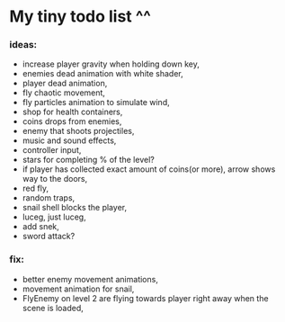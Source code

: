  # My tiny todo list ^^
 ### ideas:
 - increase player gravity when holding down key,
 - enemies dead animation with white shader,
 - player dead animation,
 - fly chaotic movement,
 - fly particles animation to simulate wind,
 - shop for health containers,
 - coins drops from enemies,
 - enemy that shoots projectiles,
 - music and sound effects,
 - controller input,
 - stars for completing % of the level?
 - if player has collected exact amount of coins(or more), arrow shows way to the doors,
 - red fly,
 - random traps,
 - snail shell blocks the player,
 - luceg, just luceg,
 - add snek,
 - sword attack?


 ### fix:
- better enemy movement animations,
- movement animation for snail,
- FlyEnemy on level 2 are flying towards player right away when the scene is loaded,

